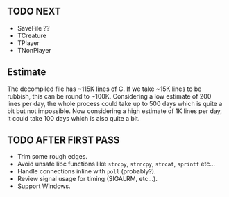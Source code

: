 ## TODO NEXT
- SaveFile ??
- TCreature
- TPlayer
- TNonPlayer

## Estimate
The decompiled file has ~115K lines of C. If we take ~15K lines to be rubbish, this can be round to ~100K. Considering a low estimate of 200 lines per day, the whole process could take up to 500 days which is quite a bit but not impossible. Now considering a high estimate of 1K lines per day, it could take 100 days which is also quite a bit.

## TODO AFTER FIRST PASS
- Trim some rough edges.
- Avoid unsafe libc functions like `strcpy`, `strncpy`, `strcat`, `sprintf` etc...
- Handle connections inline with `poll` (probably?).
- Review signal usage for timing (SIGALRM, etc...).
- Support Windows.
